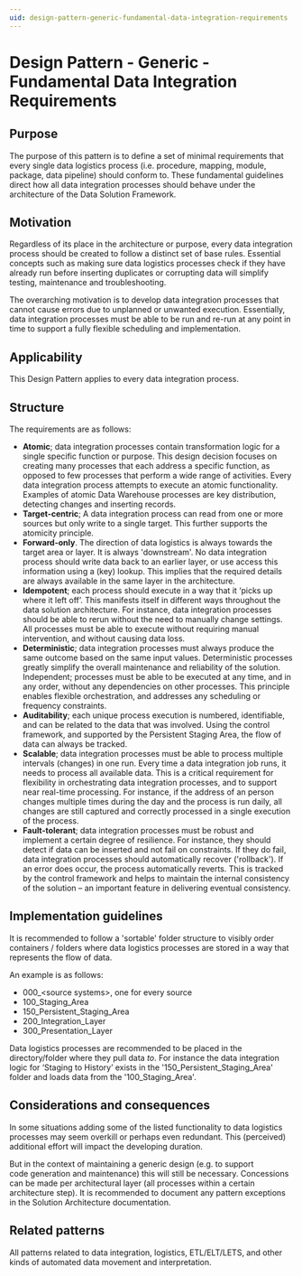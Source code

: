 ```yaml
---
uid: design-pattern-generic-fundamental-data-integration-requirements
---
```


# Design Pattern - Generic - Fundamental Data Integration Requirements

## Purpose

The purpose of this pattern is to define a set of minimal requirements that every single data logistics process (i.e. procedure, mapping, module, package, data pipeline) should conform to. These fundamental guidelines direct how all data integration processes should behave under the architecture of the Data Solution Framework.

## Motivation

Regardless of its place in the architecture or purpose, every data integration process should be created to follow a distinct set of base rules. Essential concepts such as making sure data logistics processes check if they have already run before inserting duplicates or corrupting data will simplify testing, maintenance and troubleshooting.

The overarching motivation is to develop data integration processes that cannot cause errors due to unplanned or unwanted execution. Essentially, data integration processes must be able to be run and re-run at any point in time to support a fully flexible scheduling and implementation.

## Applicability

This Design Pattern applies to every data integration process.

## Structure

The requirements are as follows:

* **Atomic**; data integration processes contain transformation logic for a single specific function or purpose. This design decision focuses on creating many processes that each address a specific function, as opposed to few processes that perform a wide range of activities. Every data integration process attempts to execute an atomic functionality. Examples of atomic Data Warehouse processes are key distribution, detecting changes and inserting records.
* **Target-centric**; A data integration process can read from one or more sources but only write to a single target. This further supports the atomicity principle.
* **Forward-only**. The direction of data logistics is always towards the target area or layer. It is always 'downstream'. No data integration process should write data back to an earlier layer, or use access this information using a (key) lookup. This implies that the required details are always available in the same layer in the architecture.
* **Idempotent**; each process should execute in a way that it ‘picks up where it left off’. This manifests itself in different ways throughout the data solution architecture. For instance, data integration processes should be able to rerun without the need to manually change settings. All processes must be able to execute without requiring manual intervention, and without causing data loss.
* **Deterministic**; data integration processes must always produce the same outcome based on the same input values. Deterministic processes greatly simplify the overall maintenance and reliability of the solution.
Independent; processes must be able to be executed at any time, and in any order, without any dependencies on other processes. This principle enables flexible orchestration, and addresses any scheduling or frequency constraints.
* **Auditability**; each unique process execution is numbered, identifiable, and can be related to the data that was involved. Using the control framework, and supported by the Persistent Staging Area, the flow of data can always be tracked.
* **Scalable**; data integration processes must be able to process multiple intervals (changes) in one run. Every time a data integration job runs, it needs to process all available data. This is a critical requirement for flexibility in orchestrating data integration processes, and to support near real-time processing. For instance, if the address of an person changes multiple times during the day and the process is run daily, all changes are still captured and correctly processed in a single execution of the process.
* **Fault-tolerant**; data integration processes must be robust and implement a certain degree of resilience. For instance, they should detect if data can be inserted and not fail on constraints. If they do fail, data integration processes should automatically recover ('rollback'). If an error does occur, the process automatically reverts. This is tracked by the control framework and helps to maintain the internal consistency of the solution – an important feature in delivering eventual consistency.

## Implementation guidelines

It is recommended to follow a 'sortable' folder structure to visibly order containers / folders where data logistics processes are stored in a way that represents the flow of data.

An example is as follows:

* 000_\<source systems\>, one for every source
* 100_Staging_Area
* 150_Persistent_Staging_Area
* 200_Integration_Layer
* 300_Presentation_Layer

Data logistics processes are recommended to be placed in the directory/folder where they pull data _to_. For instance the data integration logic for ‘Staging to History’ exists in the '150_Persistent_Staging_Area' folder and loads data from the '100_Staging_Area'.

## Considerations and consequences

In some situations adding some of the listed functionality to data logistics processes may seem overkill or perhaps even redundant. This (perceived) additional effort will impact the developing duration.

But in the context of maintaining a generic design (e.g. to support code generation and maintenance) this will still be necessary. Concessions can be made per architectural layer (all processes within a certain architecture step). It is recommended to document any pattern exceptions in the Solution Architecture documentation.

## Related patterns

All  patterns related to data integration, logistics, ETL/ELT/LETS, and other kinds of automated data movement and interpretation.
